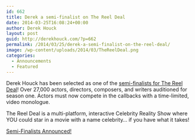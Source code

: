 ```yaml
---
id: 662
title: Derek a semi-finalist on The Reel Deal
date: 2014-03-25T16:08:24+00:00
author: Derek Houck
layout: post
guid: http://derekhouck.com/?p=662
permalink: /2014/03/25/derek-a-semi-finalist-on-the-reel-deal/
image: /wp-content/uploads/2014/03/TheReelDeal.png
categories:
  - Announcements
  - Featured
---
```

Derek Houck has been selected as one of the [semi-finalists for The Reel Deal](http://thereeldeal.tv/semi-finalists-announced/)! Over 27,000 actors, directors, composers, and writers auditioned for season one. Actors must now compete in the callbacks with a time-limited, video monologue.

The Reel Deal is a multi-platform, interactive Celebrity Reality Show where YOU could star in a movie with a name celebrity&#8230; if you have what it takes!

[Semi-Finalists Announced!](http://thereeldeal.tv/semi-finalists-announced/)